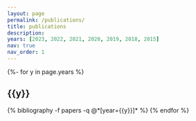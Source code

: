```yaml
---
layout: page
permalink: /publications/
title: publications
description:
years: [2023, 2022, 2021, 2020, 2019, 2018, 2015]
nav: true
nav_order: 1
---
```

<!-- _pages/publications.md -->
<div class="publications">

{%- for y in page.years %}
  <h2 class="year">{{y}}</h2>
  {% bibliography -f papers -q @*[year={{y}}]* %}
{% endfor %}

</div>
